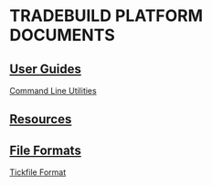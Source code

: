 # TRADEBUILD PLATFORM DOCUMENTS

## [User Guides](UserGuides)

[Command Line Utilities](UserGuides/CommandLineUtilities)


## [Resources](Resources)



## [File Formats](FileFormats)

[Tickfile Format](FileFormats/tickfileformat.md)

